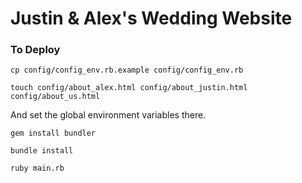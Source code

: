 Justin & Alex's Wedding Website
==============
### To Deploy

`cp config/config_env.rb.example config/config_env.rb`

`touch config/about_alex.html config/about_justin.html config/about_us.html`

And set the global environment variables there.

`gem install bundler`

`bundle install`

`ruby main.rb`

